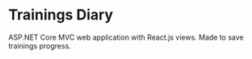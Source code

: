 # Trainings Diary
ASP.NET Core MVC web application with React.js views. Made to save trainings progress. 
